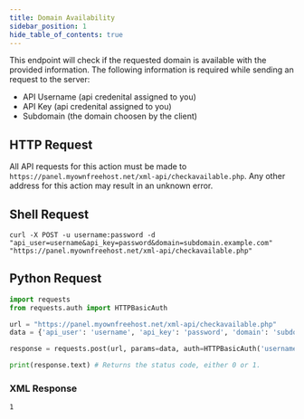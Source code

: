 ```yaml
---
title: Domain Availability
sidebar_position: 1
hide_table_of_contents: true
---
```

This endpoint will check if the requested domain is available with the provided information. The following information is required while sending an request to the server:
- API Username (api credenital assigned to you)
- API Key (api credenital assigned to you)
- Subdomain (the domain choosen by the client)

## HTTP Request
All API requests for this action must be made to `https://panel.myownfreehost.net/xml-api/checkavailable.php`. Any other address for this action may result in an unknown error.

## Shell Request
```shell
curl -X POST -u username:password -d "api_user=username&api_key=password&domain=subdomain.example.com" "https://panel.myownfreehost.net/xml-api/checkavailable.php"
```
## Python Request
```python
import requests
from requests.auth import HTTPBasicAuth

url = "https://panel.myownfreehost.net/xml-api/checkavailable.php"
data = {'api_user': 'username', 'api_key': 'password', 'domain': 'subdomain.example.com'} # If you want to use a domain which is not a subdomain, put that domain in.

response = requests.post(url, params=data, auth=HTTPBasicAuth('username', 'password'))

print(response.text) # Returns the status code, either 0 or 1.
```
### XML Response
```xml
1
```